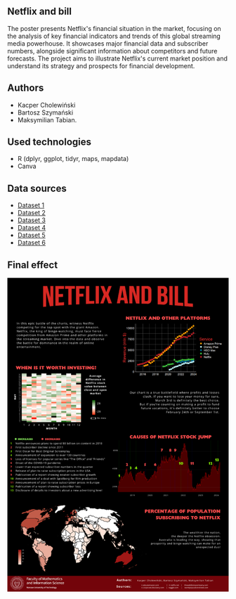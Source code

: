 ## Netflix and bill

The poster presents Netflix's financial situation in the market, focusing on the analysis of key financial indicators and trends of this global streaming media powerhouse. It showcases major financial data and subscriber numbers, alongside significant information about competitors and future forecasts. The project aims to illustrate Netflix's current market position and understand its strategy and prospects for financial development.

## Authors
- Kacper Cholewiński
- Bartosz Szymański
- Maksymilian Tabian.

## Used technologies
- R (dplyr, ggplot, tidyr, maps, mapdata)
- Canva

## Data sources
- [Dataset 1](https://www.kaggle.com/datasets/ranugadisansagamage/netflix-stocks)
- [Dataset 2](https://worldpopulationreview.com/country-rankings/netflix-users-by-country)
- [Dataset 3](https://ir.aboutamazon.com/overview/default.aspx)
- [Dataset 4](https://ir.netflix.net/ir-overview/profile/default.aspx)
- [Dataset 5](https://thewaltdisneycompany.com/)
- [Dataset 6](https://ir.corporate.discovery.com/investor-relations/default.aspx)

## Final effect

![poster](Cholewinski_Szymanski_Tabian.png)
